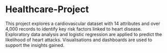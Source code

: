 # Healthcare-Project
This project explores a cardiovascular dataset with 14 attributes and over 4,000 records to identify key risk factors linked to heart disease. Exploratory data analysis and logistic regression are applied to predict the likelihood of heart attacks. Visualisations and dashboards are used to support the insights gained.
